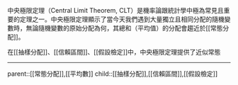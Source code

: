 中央極限定理（Central Limit Theorem, CLT）是機率論跟統計學中極為常見且重要的定理之一。中央極限定理顯示了當今天我們遇到大量獨立且相同分配的隨機變數時，無論隨機變數的原始分配為何，其總和（平均值）的分配會趨近於[[常態分配]]。

在[[抽樣分配]]、[[信賴區間]]、[[假設檢定]]中，中央極限定理提供了近似常態

- - -
parent::[[常態分配]],[[平均數]]
child::[[抽樣分配]],[[信賴區間]],[[假設檢定]]